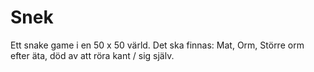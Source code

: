 # Snek

Ett snake game i en 50 x 50 värld.
Det ska finnas: 
Mat, Orm, Större orm efter äta, död av att röra kant / sig själv.
